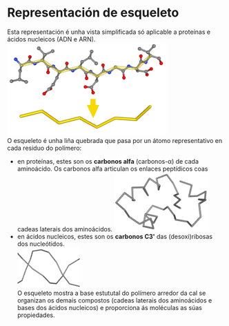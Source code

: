 # Representación de esqueleto
Esta representación é unha vista simplificada só aplicable a proteínas e ácidos nucleicos (ADN e ARN).  
![Esqueleto](static/img/squ2.png)  
O esqueleto é unha liña quebrada que pasa por un átomo representativo en cada residuo do polímero:
* en proteínas, estes son os **carbonos alfa** (carbonos-α) de cada aminoácido. Os carbonos alfa articulan os enlaces peptídicos coas cadeas laterais dos aminoácidos.
![Esqueleto peptídico](static/img/squ1.png)  
* en ácidos nucleicos, estes son os **carbonos C3'** das (desoxi)ribosas dos nucleótidos.  
![Esqueleto nucleico](static/img/sqeun.png)   
O esqueleto mostra a base estututal do polímero arredor da cal se organizan os demais compostos (cadeas laterais dos aminoácidos e bases dos ácidos nucleicos) e proporciona ás moléculas as súas propiedades.
